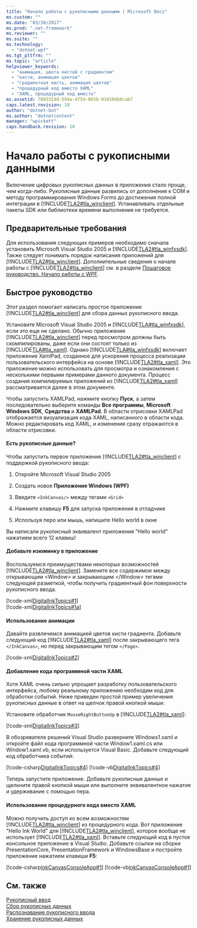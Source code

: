 ```yaml
---
title: "Начало работы с рукописными данными | Microsoft Docs"
ms.custom: ""
ms.date: "03/30/2017"
ms.prod: ".net-framework"
ms.reviewer: ""
ms.suite: ""
ms.technology: 
  - "dotnet-wpf"
ms.tgt_pltfrm: ""
ms.topic: "article"
helpviewer_keywords: 
  - "анимация, цвета кистей с градиентом"
  - "кисти, анимация цветов"
  - "градиентная кисть, анимация цветов"
  - "процедурный код вместо XAML"
  - "XAML, процедурный код вместо"
ms.assetid: 760332dd-594a-475d-865b-01659db8cab7
caps.latest.revision: 10
author: "dotnet-bot"
ms.author: "dotnetcontent"
manager: "wpickett"
caps.handback.revision: 10
---
```

# Начало работы с рукописными данными
Включение цифровых рукописных данных в приложения стало проще, чем когда\-либо.  Рукописные данные развились от дополнения к COM и методу программирования Windows Forms до достижения полной интеграции в [!INCLUDE[TLA2#tla_winclient](../../../../includes/tla2sharptla-winclient-md.md)].  Устанавливать отдельные пакеты SDK или библиотеки времени выполнения не требуется.  
  
## Предварительные требования  
 Для использования следующих примеров необходимо сначала установить Microsoft Visual Studio 2005 и [!INCLUDE[TLA2#tla_winfxsdk](../../../../includes/tla2sharptla-winfxsdk-md.md)].  Также следует понимать порядок написания приложений для [!INCLUDE[TLA2#tla_winclient](../../../../includes/tla2sharptla-winclient-md.md)].  Дополнительные сведения о начале работы с [!INCLUDE[TLA2#tla_winclient](../../../../includes/tla2sharptla-winclient-md.md)] см. в разделе [Пошаговое руководство. Начало работы с WPF](../../../../docs/framework/wpf/getting-started/walkthrough-my-first-wpf-desktop-application.md).  
  
## Быстрое руководство  
 Этот раздел помогает написать простое приложение [!INCLUDE[TLA2#tla_winclient](../../../../includes/tla2sharptla-winclient-md.md)] для сбора данных рукописного ввода.  
  
 Установите Microsoft Visual Studio 2005 и [!INCLUDE[TLA#tla_winfxsdk](../../../../includes/tlasharptla-winfxsdk-md.md)], если это еще не сделано.  Обычно приложения [!INCLUDE[TLA2#tla_winclient](../../../../includes/tla2sharptla-winclient-md.md)] перед просмотром должны быть скомпилированы, даже если они состоят только из [!INCLUDE[TLA#tla_xaml](../../../../includes/tlasharptla-xaml-md.md)].  Однако [!INCLUDE[TLA#tla_winfxsdk](../../../../includes/tlasharptla-winfxsdk-md.md)] включает приложение XamlPad, созданное для ускорения процесса реализации пользовательского интерфейса на основе [!INCLUDE[TLA2#tla_xaml](../../../../includes/tla2sharptla-xaml-md.md)].  Это приложение можно использовать для просмотра и ознакомления с несколькими первыми примерами данного документа.  Процесс создания компилируемых приложений из [!INCLUDE[TLA2#tla_xaml](../../../../includes/tla2sharptla-xaml-md.md)] рассматривается далее в этом документе.  
  
 Чтобы запустить XAMLPad, нажмите кнопку **Пуск**, а затем последовательно выберите команды **Все программы**, **Microsoft Windows SDK**, **Средства** и **XAMLPad**.  В области отрисовки XAMLPad отображается визуализация кода XAML, написанного в области кода.  Можно редактировать код XAML, и изменения сразу отражаются в области отрисовки.  
  
#### Есть рукописные данные?  
 Чтобы запустить первое приложение [!INCLUDE[TLA2#tla_winclient](../../../../includes/tla2sharptla-winclient-md.md)] с поддержкой рукописного ввода:  
  
1.  Откройте Microsoft Visual Studio 2005  
  
2.  Создать новое **Приложение Windows \(WPF\)**  
  
3.  Введите `<InkCanvas/>` между тегами `<Grid>`  
  
4.  Нажмите клавишу **F5** для запуска приложения в отладчике  
  
5.  Используя перо или мышь, напишите Hello world в окне  
  
 Вы написали рукописный эквивалент приложения "Hello world" нажатием всего 12 клавиш\!  
  
#### Добавьте изюминку в приложение  
 Воспользуемся преимуществами некоторых возможностей [!INCLUDE[TLA2#tla_winclient](../../../../includes/tla2sharptla-winclient-md.md)].  Замените все содержимое между открывающим \<Window\> и закрывающим \<\/Window\> тегами следующей разметкой, чтобы получить градиентный фон поверхности рукописного ввода.  
  
 [!code-xml[DigitalInkTopics#1](../../../../samples/snippets/csharp/VS_Snippets_Wpf/DigitalInkTopics/CSharp/Window1.xaml#1)]  
[!code-xml[DigitalInkTopics#1a](../../../../samples/snippets/csharp/VS_Snippets_Wpf/DigitalInkTopics/CSharp/Window1.xaml#1a)]  
  
#### Использование анимации  
 Давайте развлечемся анимацией цветов кисти градиента.  Добавьте следующий код [!INCLUDE[TLA2#tla_xaml](../../../../includes/tla2sharptla-xaml-md.md)] после закрывающего тега `</InkCanvas>`, но перед закрывающим тегом `</Page>`.  
  
 [!code-xml[DigitalInkTopics#2](../../../../samples/snippets/csharp/VS_Snippets_Wpf/DigitalInkTopics/CSharp/Window1.xaml#2)]  
  
#### Добавление кода программной части XAML  
 Хотя XAML очень сильно упрощает разработку пользовательского интерфейса, любому реальному приложению необходим код для обработки событий.  Ниже приведен простой пример увеличения рукописных данные в ответ на щелчок правой кнопкой мыши:  
  
 Установите обработчик `MouseRightButtonUp` в [!INCLUDE[TLA2#tla_xaml](../../../../includes/tla2sharptla-xaml-md.md)]:  
  
 [!code-xml[DigitalInkTopics#3](../../../../samples/snippets/csharp/VS_Snippets_Wpf/DigitalInkTopics/CSharp/Window2.xaml#3)]  
  
 В обозревателе решений Visual Studio разверните Windows1.xaml и откройте файл кода программной части Window1.xaml.cs или Window1.xaml.vb, если используется Visual Basic.  Добавьте следующий код обработчика событий:  
  
 [!code-csharp[DigitalInkTopics#4](../../../../samples/snippets/csharp/VS_Snippets_Wpf/DigitalInkTopics/CSharp/Window2.xaml.cs#4)]
 [!code-vb[DigitalInkTopics#4](../../../../samples/snippets/visualbasic/VS_Snippets_Wpf/DigitalInkTopics/VisualBasic/Window2.xaml.vb#4)]  
  
 Теперь запустите приложение.  Добавьте рукописные данные и щелкните правой кнопкой мыши или выполните эквивалентное нажатие и удерживание с помощью пера.  
  
#### Использование процедурного кода вместо XAML  
 Можно получить доступ ко всем возможностям [!INCLUDE[TLA2#tla_winclient](../../../../includes/tla2sharptla-winclient-md.md)] из процедурного кода.  Вот приложение "Hello Ink World" для [!INCLUDE[TLA2#tla_winclient](../../../../includes/tla2sharptla-winclient-md.md)], которое вообще не использует [!INCLUDE[TLA2#tla_xaml](../../../../includes/tla2sharptla-xaml-md.md)].  Вставьте следующий код в пустое консольное приложение в Visual Studio.  Добавьте ссылки на сборки PresentationCore, PresentationFramework и WindowsBase и постройте приложение нажатием клавиши **F5**:  
  
 [!code-csharp[InkCanvasConsoleApp#1](../../../../samples/snippets/csharp/VS_Snippets_Wpf/InkCanvasConsoleApp/CSharp/Program.cs#1)]
 [!code-vb[InkCanvasConsoleApp#1](../../../../samples/snippets/visualbasic/VS_Snippets_Wpf/InkCanvasConsoleApp/VisualBasic/Module1.vb#1)]  
  
## См. также  
 [Рукописный ввод](../../../../docs/framework/wpf/advanced/digital-ink.md)   
 [Сбор рукописных данных](../../../../docs/framework/wpf/advanced/collecting-ink.md)   
 [Распознавание рукописного ввода](../../../../docs/framework/wpf/advanced/handwriting-recognition.md)   
 [Хранение рукописных данных](../../../../docs/framework/wpf/advanced/storing-ink.md)